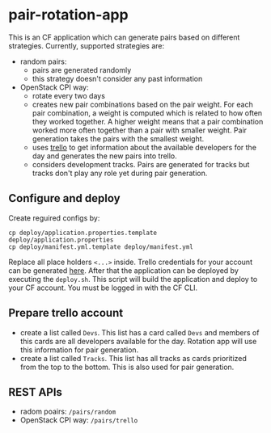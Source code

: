 # pair-rotation-app

This is an CF application which can generate pairs based on different strategies. Currently, supported strategies are:
- random pairs: 
  - pairs are generated randomly
  - this strategy doesn't consider any past information 
- OpenStack CPI way: 
  - rotate every two days 
  - creates new pair combinations based on the pair weight. For each pair combination, a weight is computed which is related to how often they worked together. A higher weight means that a pair combination worked more often together than a pair with smaller weight. Pair generation takes the pairs with the smallest weight.
  - uses [trello](http://trello.com) to get information about the available developers for the day and generates the new pairs into trello. 
  - considers development tracks. Pairs are generated for tracks but tracks don't play any role yet during pair generation.
   
## Configure and deploy
Create reguired configs by: 
```
cp deploy/application.properties.template deploy/application.properties
cp deploy/manifest.yml.template deploy/manifest.yml
```
Replace all place holders `<...>` inside. Trello credentials for your account can be generated [here](https://developers.trello.com/get-started/start-building#authenticate). After that the application can be deployed by executing the `deploy.sh`. This script will build the application and deploy to your CF account. You must be logged in with the CF CLI.

## Prepare trello account
* create a list called `Devs`. This list has a card called `Devs` and members of this cards are all developers available for the day. Rotation app will use this information for pair generation.
* create a list called `Tracks`. This list has all tracks as cards prioritized from the top to the bottom. This is also used for pair generation.

## REST APIs
- radom poairs: `/pairs/random`
- OpenStack CPI way: `/pairs/trello`
